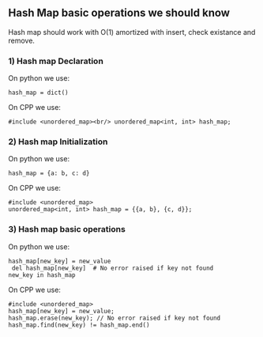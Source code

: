 ## Hash Map basic operations we should know
Hash map should work with O(1) amortized with insert, check existance and remove.


### 1) Hash map Declaration
On python we use:

` hash_map = dict() `

On CPP we use:

`
#include <unordered_map><br/>
unordered_map<int, int> hash_map;
`

### 2) Hash map Initialization
On python we use:

` hash_map = {a: b, c: d} `<br/>

On CPP we use:

`#include <unordered_map>`<br/>
`unordered_map<int, int> hash_map = {{a, b}, {c, d}};`

### 3) Hash map basic operations
On python we use:

` hash_map[new_key] = new_value `<br/>
` del hash_map[new_key]  # No error raised if key not found`<br/>
` new_key in hash_map `<br/>

On CPP we use:

`#include <unordered_map>`<br/>
`hash_map[new_key] = new_value;`<br/>
`hash_map.erase(new_key); // No error raised if key not found`<br/>
`hash_map.find(new_key) != hash_map.end()`<br/>

